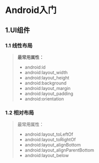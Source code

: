 # Android入门

## 1.UI组件

### 1.1 线性布局

> **最常用属性：**
>
> * android:id
> * android:layout_width
> * android:layout_height
> * android:background
> * android:layout_margin
> * android:layout_padding
> * android:orientation

### 1.2 相对布局

> 最常用属性：
>
> * android:layout_toLeftOf
> * android:layout_toRightOf
> * android:layout_alignBottom
> * android:layout_alignParentBottom
> * android:layout_below

